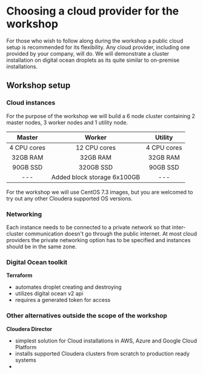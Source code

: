 # Choosing a cloud provider for the workshop

For those who wish to follow along during the workshop a public cloud setup is recommended for its flexibility. Any cloud provider, including one provided by your company, will do. We will demonstrate a cluster installation on digital ocean droplets as its quite similar to on-premise installations.

## Workshop setup

### Cloud instances

For the purpose of the workshop we will build a 6 node cluster containing 2 master nodes, 3 worker nodes and 1 utility node.

| Master       | Worker                      | Utility     |
|:------------:|:---------------------------:|:-----------:|
| 4 CPU cores  | 12 CPU cores                | 4 CPU cores |
| 32GB RAM     | 32GB RAM                    | 32GB RAM    |
| 90GB SSD     | 320GB SSD                   | 90GB SSD    |
|    ---       | Added block storage 6x100GB |     ---     |   

For the workshop we will use CentOS 7.3 images, but you are welcomed to try out any other Cloudera supported OS versions.

### Networking

Each instance needs to be connected to a private network so that inter-cluster communication doesn't go through the public internet. At most cloud providers the private networking option has to be specified and instances should be in the same zone.


### Digital Ocean toolkit

**Terraform**

* automates droplet creating and destroying
* utilizes digital ocean v2 api
* requires a generated token for access



### Other alternatives outside the scope of the workshop

**Cloudera Director**

* simplest solution for Cloud installations in AWS, Azure and Google Cloud Platform
* installs supported Cloudera clusters from scratch to production ready systems
*
